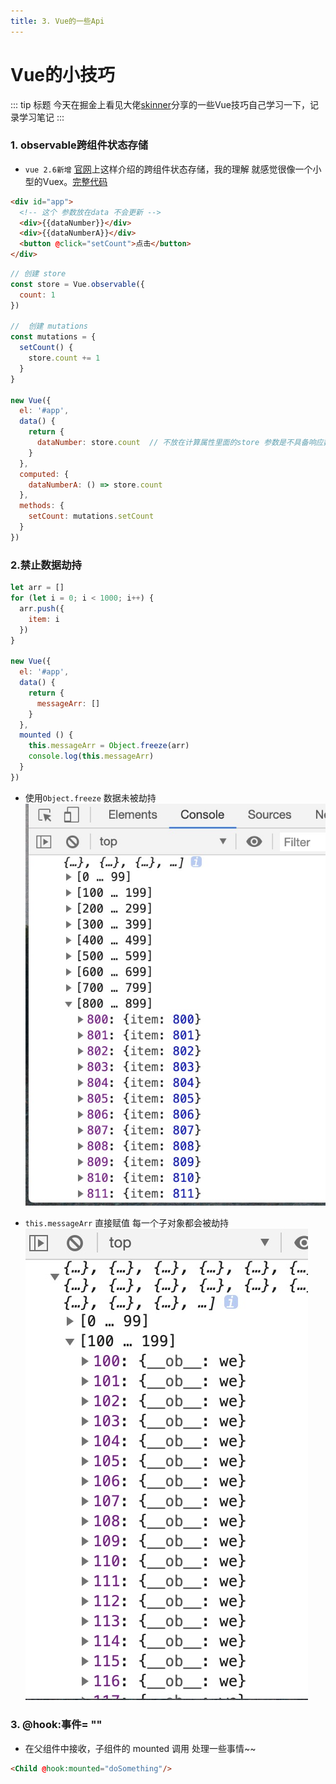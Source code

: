 ```yaml
---
title: 3. Vue的一些Api
---
```


# Vue的小技巧

::: tip 标题
今天在掘金上看见大佬[skinner](https://juejin.im/post/5ce3b519f265da1bb31c0d5f)分享的一些Vue技巧自己学习一下，记录学习笔记
:::

### 1. observable跨组件状态存储

- `vue 2.6新增` [官网](https://cn.vuejs.org/v2/api/index.html#Vue-observable)上这样介绍的跨组件状态存储，我的理解 就感觉很像一个小型的Vuex。[完整代码](https://github.com/hz199/__/blob/master/html/vue/vue.Observable.html)

```html
<div id="app">
  <!-- 这个 参数放在data 不会更新 -->
  <div>{{dataNumber}}</div>
  <div>{{dataNumberA}}</div>
  <button @click="setCount">点击</button>
</div>

```

```js
// 创建 store
const store = Vue.observable({
  count: 1
})

//  创建 mutations
const mutations = {
  setCount() {
    store.count += 1
  }
}

new Vue({
  el: '#app',
  data() {
    return {
      dataNumber: store.count  // 不放在计算属性里面的store 参数是不具备响应数据的，只有放在 计算属性 `computed` 内`store.count`数据改变 触发页面更新
    }
  },
  computed: {
    dataNumberA: () => store.count
  },
  methods: {
    setCount: mutations.setCount
  }
})
```

### 2.禁止数据劫持

```js
let arr = []
for (let i = 0; i < 1000; i++) {
  arr.push({
    item: i
  })
}

new Vue({
  el: '#app',
  data() {
    return {
      messageArr: []
    }
  },
  mounted () {
    this.messageArr = Object.freeze(arr)
    console.log(this.messageArr)
  }
})
```
- 使用`Object.freeze` 数据未被劫持
![image](./../images/object.freeze1.jpeg)

- `this.messageArr` 直接赋值 每一个子对象都会被劫持
![image](./../images/object.freeze2.jpeg)

### 3. @hook:事件= ""
- 在父组件中接收，子组件的 mounted 调用 处理一些事情~~

```html
<Child @hook:mounted="doSomething"/>
```
